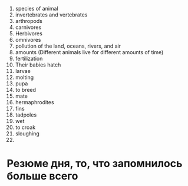1. species of animal
2. invertebrates and vertebrates 
3. arthropods
4. carnivores
5. Herbivores
6. omnivores
7. pollution of the land, oceans, rivers, and air
8. amounts (Different animals live for different amounts of time)
9. fertilization
10. Their babies hatch
11. larvae
12. molting
13. pupa
14. to breed
15. mate
16. hermaphrodites
17. fins
18. tadpoles
19. wet
20. to croak
21. sloughing
22. 








# Резюме дня, то, что запомнилось больше всего